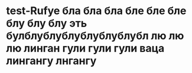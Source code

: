 # test-Rufye бла бла бла бле бле бле блу блу блу эть булблублублублублублубл лю лю лю линган гули гули гули ваца лингангу лнгангу
